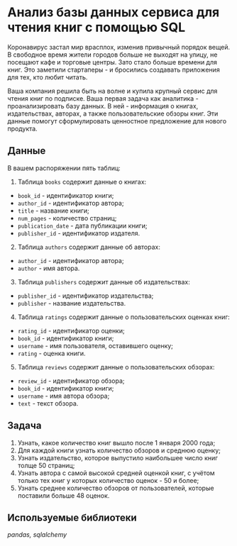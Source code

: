 # Анализ базы данных сервиса для чтения книг с помощью SQL

Коронавирус застал мир врасплох, изменив привычный порядок вещей. В свободное время жители городов больше не выходят на улицу, не посещают кафе и торговые центры. Зато стало больше времени для книг. Это заметили стартаперы - и бросились создавать приложения для тех, кто любит читать.

Ваша компания решила быть на волне и купила крупный сервис для чтения книг по подписке. Ваша первая задача как аналитика - проанализировать базу данных. В ней - информация о книгах, издательствах, авторах, а также пользовательские обзоры книг. Эти данные помогут сформулировать ценностное предложение для нового продукта.


## Данные

В вашем распоряжении пять таблиц:

1. Таблица `books` содержит данные о книгах:
- `book_id` - идентификатор книги;
- `author_id` - идентификатор автора;
- `title` - название книги;
- `num_pages` - количество страниц;
- `publication_date` - дата публикации книги;
- `publisher_id` - идентификатор издателя.

2. Таблица `authors` содержит данные об авторах:
- `author_id` - идентификатор автора;
- `author` - имя автора.

3. Таблица `publishers` содержит данные об издательствах:
- `publisher_id` - идентификатор издательства;
- `publisher` - название издательства.

4. Таблица `ratings` содержит данные о пользовательских оценках книг:
- `rating_id` - идентификатор оценки;
- `book_id` - идентификатор книги;
- `username` - имя пользователя, оставившего оценку;
- `rating` - оценка книги.

5. Таблица `reviews` содержит данные о пользовательских обзорах:
- `review_id` - идентификатор обзора;
- `book_id` - идентификатор книги;
- `username` - имя автора обзора;
- `text` - текст обзора.


## Задача

1. Узнать, какое количество книг вышло после 1 января 2000 года;
2. Для каждой книги узнать количество обзоров и среднюю оценку;
3. Узнать издательство, которое выпустило наибольшее число книг толще 50 страниц;
4. Узнать автора с самой высокой средней оценкой книг, с учётом только тех книг у которых количество оценок - 50 и более;
5. Узнать среднее количество обзоров от пользователей, которые поставили больше 48 оценок.


## Используемые библиотеки
*pandas, sqlalchemy*